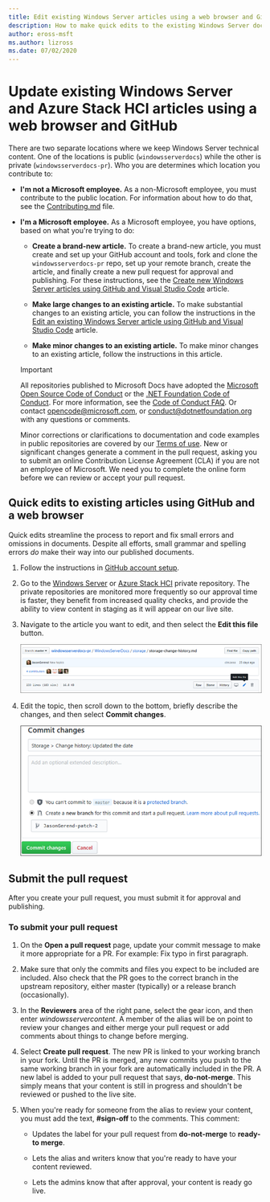 ```yaml
---
title: Edit existing Windows Server articles using a web browser and GitHub
description: How to make quick edits to the existing Windows Server documentation using a web browser and GitHub, as a Microsoft employee.
author: eross-msft
ms.author: lizross
ms.date: 07/02/2020
---
```


# Update existing Windows Server and Azure Stack HCI articles using a web browser and GitHub

There are two separate locations where we keep Windows Server technical content. One of the locations is public (`windowsserverdocs`) while the other is private (`windowsserverdocs-pr`). Who you are determines which location you contribute to:

- **I'm not a Microsoft employee.** As a non-Microsoft employee, you must contribute to the public location. For information about how to do that, see the [Contributing.md](https://github.com/MicrosoftDocs/windowsserverdocs/blob/master/CONTRIBUTING.md) file.

- **I'm a Microsoft employee.** As a Microsoft employee, you have options, based on what you're trying to do:

    - **Create a brand-new article.** To create a brand-new article, you must create and set up your GitHub account and tools, fork and clone the `windowsserverdocs-pr` repo, set up your remote branch, create the article, and finally create a new pull request for approval and publishing. For these instructions, see the [Create new Windows Server articles using GitHub and Visual Studio Code](create-new-using-github.md) article.

    - **Make large changes to an existing article.** To make substantial changes to an existing article, you can follow the instructions in the [Edit an existing Windows Server article using GitHub and Visual Studio Code](edit-existing-using-github.md) article.

    - **Make minor changes to an existing article.** To make minor changes to an existing article, follow the instructions in this article.

  > [!IMPORTANT]
  > All repositories published to Microsoft Docs have adopted the [Microsoft Open Source Code of Conduct](https://opensource.microsoft.com/codeofconduct/) or the [.NET Foundation Code of Conduct](https://dotnetfoundation.org/code-of-conduct). For more information, see the [Code of Conduct FAQ](https://opensource.microsoft.com/codeofconduct/faq/). Or contact [opencode@microsoft.com](mailto:opencode@microsoft.com), or [conduct@dotnetfoundation.org](mailto:conduct@dotnetfoundation.org) with any questions or comments.
  >
  > Minor corrections or clarifications to documentation and code examples in public repositories are covered by our [Terms of use](/legal/termsofuse). New or significant changes generate a comment in the pull request, asking you to submit an online Contribution License Agreement (CLA) if you are not an employee of Microsoft. We need you to complete the online form before we can review or accept your pull request.

## Quick edits to existing articles using GitHub and a web browser

Quick edits streamline the process to report and fix small errors and omissions in documents. Despite all efforts, small grammar and spelling errors _do_ make their way into our published documents.

1. Follow the instructions in [GitHub account setup](https://review.learn.microsoft.com/help/contribute/contribute-get-started-setup-github?branch=main).

1. Go to the [Windows Server](https://github.com/MicrosoftDocs/windowsserverdocs-pr/tree/master/WindowsServerDocs) or [Azure Stack HCI](https://github.com/MicrosoftDocs/azure-stack-docs-pr/tree/master/azure-stack/hci) private repository. The private repositories are monitored more frequently so our approval time is faster, they benefit from increased quality checks, and provide the ability to view content in staging as it will appear on our live site.

1. Navigate to the article you want to edit, and then select the **Edit this file** button.

   ![Edit this file button](media/github-browser-updates/edit-this-file.png)

1. Edit the topic, then scroll down to the bottom, briefly describe the changes, and then select **Commit changes**.

    ![Commit changes with title info](media/github-browser-updates/commit-changes.png)

## Submit the pull request

After you create your pull request, you must submit it for approval and publishing.

### To submit your pull request

1. On the **Open a pull request** page, update your commit message to make it more appropriate for a PR. For example: Fix typo in first paragraph.

2. Make sure that only the commits and files you expect to be included are included. Also check that the PR goes to the correct branch in the upstream repository, either master (typically) or a release branch (occasionally).

3. In the **Reviewers** area of the right pane, select the gear icon, and then enter _windowsservercontent_. A member of the alias will be on point to review your changes and either merge your pull request or add comments about things to change before merging.

4. Select **Create pull request**. The new PR is linked to your working branch in your fork. Until the PR is merged, any new commits you push to the same working branch in your fork are automatically included in the PR. A new label is added to your pull request that says, **do-not-merge**. This simply means that your content is still in progress and shouldn't be reviewed or pushed to the live site.

5. When you're ready for someone from the alias to review your content, you must add the text, **#sign-off** to the comments. This comment:

    - Updates the label for your pull request from **do-not-merge** to **ready-to merge**.

    - Lets the alias and writers know that you're ready to have your content reviewed.

    - Lets the admins know that after approval, your content is ready go live.
